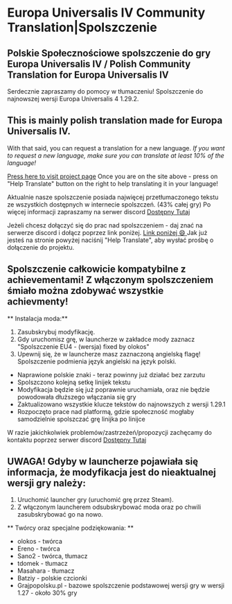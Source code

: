 # Europa Universalis IV Community Translation|Spolszczenie

## Polskie Społecznościowe spolszczenie do gry Europa Universalis IV / Polish Community Translation for Europa Universalis IV
Serdecznie zapraszamy do pomocy w tłumaczeniu!
Spolszczenie do najnowszej wersji Europa Universalis 4 1.29.2.

## This is mainly polish translation made for Europa Universalis IV.
With that said, you can request a translation for a new language.
_If you want to request a new language, make sure you can translate at least 10% of the language!_

[Press here to visit project page](https://www.transifex.com/europa-universalis-iv-community-translation/Community-edition/)
Once you are on the site above - press on "Help Translate" button on the right to help translating it in your language!

Aktualnie nasze spolszczenie posiada najwięcej przetłumaczonego tekstu ze wszystkich dostępnych w internecie spolszczeń. (43% całej gry)
Po więcej informacji zapraszamy na serwer discord [Dostępny Tutaj](https://discord.gg/QUB7z23])

Jeżeli chcesz dołączyć się do prac nad spolszczeniem - daj znać na serwerze discord i dołącz poprzez link poniżej.
[Link poniżej :smile: ](https://www.transifex.com/europa-universalis-iv-community-translation/Community-edition/)
Jak już jesteś na stronie powyżej naciśnij "Help Translate", aby wysłać prośbę o dołączenie do projektu.


## **Spolszczenie całkowicie kompatybilne z achievementami! Z włączonym spolszczeniem śmiało można zdobywać wszystkie achievmenty!**

** Instalacja moda:**
1. Zasubskrybuj modyfikację.
2. Gdy uruchomisz grę, w launcherze w zakładce mody zaznacz "Spolszczenie EU4 - (wersja) fixed by olokos"
3. Upewnij się, że w launcherze masz zaznaczoną angielską flagę! Spolszczenie podmienia język angielski na język polski.

- Naprawione polskie znaki - teraz powinny już działać bez zarzutu
- Spolszczono kolejną setkę linijek tekstu
- Modyfikacja będzie się już poprawnie uruchamiała, oraz nie będzie powodowała dłuższego włączania się gry
- Zaktualizowano wszystkie klucze tekstów do najnowszych z wersji 1.29.1
- Rozpoczęto prace nad platformą, gdzie społeczność mogłaby samodzielnie spolszczać grę linijka po linijce

W razie jakichkolwiek problemów/zastrzeżeń/propozycji zachęcamy do kontaktu poprzez serwer discord [Dostępny Tutaj](https://discord.gg/QUB7z23])

## UWAGA! Gdyby w launcherze pojawiała się informacja, że modyfikacja jest do nieaktualnej wersji gry należy:
1. Uruchomić launcher gry (uruchomić grę przez Steam).
2. Z włączonym launcherem odsubskrybować moda oraz po chwili zasubskrybować go na nowo.

** Twórcy oraz specjalne podziękowania: **
- olokos - twórca
- Ereno - twórca
- Sano2 - twórca, tłumacz
- tdomek - tłumacz
- Masahara - tłumacz
- Batziy - polskie czcionki
- Grajpopolsku.pl - bazowe spolszczenie podstawowej wersji gry w wersji 1.27 - około 30% gry
